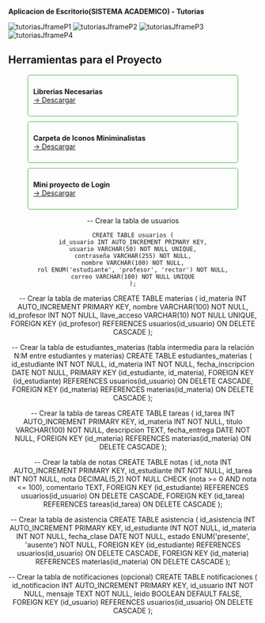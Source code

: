**Aplicacion de Escritorio(SISTEMA ACADEMICO) - Tutorias**

![tutoriasJframeP1](https://github.com/user-attachments/assets/4c9123ed-cd3b-4bfc-82ba-b02d4a857331)
![tutoriasJframeP2](https://github.com/user-attachments/assets/d792e232-50ca-4dfc-88ab-53a32db1d94c)
![tutoriasJframeP3](https://github.com/user-attachments/assets/ba9a3a37-5631-46ec-993f-48a89dfaab9e)
![tutoriasJframeP4](https://github.com/user-attachments/assets/6d5097cc-29ec-4ddd-9ac2-f96841c03465)



<h2 align="left">Herramientas para el Proyecto</h2>
<div align="center">
  <div style="border: 1px solid #4CAF50; border-radius: 5px; padding: 10px; margin-bottom: 10px; width: 80%;">
    <p align="left">
      <strong>Librerias Necesarias</strong><br>
      <a href="https://sites.google.com/view/programacioncmv/principal" target="blank">→ Descargar</a>
    </p>
  </div>

  <div align="center">
  <div style="border: 1px solid #4CAF50; border-radius: 5px; padding: 10px; margin-bottom: 10px; width: 80%;">
    <p align="left">
      <strong>Carpeta de Iconos Miniminalistas</strong><br>
      <a href="https://www.mediafire.com/file/p3zkq9gasghj403/Iconos.zip/file" target="blank">→ Descargar</a>
    </p>
  </div>

  <div align="center">
  <div style="border: 1px solid #4CAF50; border-radius: 5px; padding: 10px; margin-bottom: 10px; width: 80%;">
    <p align="left">
      <strong>Mini proyecto de Login </strong><br>
      <a href="https://www.mediafire.com/file/n3sg1n35rbply7g/loginHospital.zip/file" target="blank">→ Descargar</a>
    </p>
  </div>

-- Crear la tabla de usuarios

    CREATE TABLE usuarios (
    id_usuario INT AUTO_INCREMENT PRIMARY KEY,
    usuario VARCHAR(50) NOT NULL UNIQUE,
    contraseña VARCHAR(255) NOT NULL,
    nombre VARCHAR(100) NOT NULL,
    rol ENUM('estudiante', 'profesor', 'rector') NOT NULL,
    correo VARCHAR(100) NOT NULL UNIQUE
    );

-- Crear la tabla de materias
CREATE TABLE materias (
    id_materia INT AUTO_INCREMENT PRIMARY KEY,
    nombre VARCHAR(100) NOT NULL,
    id_profesor INT NOT NULL,
    llave_acceso VARCHAR(10) NOT NULL UNIQUE,
    FOREIGN KEY (id_profesor) REFERENCES usuarios(id_usuario) ON DELETE CASCADE
);

-- Crear la tabla de estudiantes_materias (tabla intermedia para la relación N:M entre estudiantes y materias)
CREATE TABLE estudiantes_materias (
    id_estudiante INT NOT NULL,
    id_materia INT NOT NULL,
    fecha_inscripcion DATE NOT NULL,
    PRIMARY KEY (id_estudiante, id_materia),
    FOREIGN KEY (id_estudiante) REFERENCES usuarios(id_usuario) ON DELETE CASCADE,
    FOREIGN KEY (id_materia) REFERENCES materias(id_materia) ON DELETE CASCADE
);

-- Crear la tabla de tareas
CREATE TABLE tareas (
    id_tarea INT AUTO_INCREMENT PRIMARY KEY,
    id_materia INT NOT NULL,
    titulo VARCHAR(100) NOT NULL,
    descripcion TEXT,
    fecha_entrega DATE NOT NULL,
    FOREIGN KEY (id_materia) REFERENCES materias(id_materia) ON DELETE CASCADE
);

-- Crear la tabla de notas
CREATE TABLE notas (
    id_nota INT AUTO_INCREMENT PRIMARY KEY,
    id_estudiante INT NOT NULL,
    id_tarea INT NOT NULL,
    nota DECIMAL(5,2) NOT NULL CHECK (nota >= 0 AND nota <= 100),
    comentario TEXT,
    FOREIGN KEY (id_estudiante) REFERENCES usuarios(id_usuario) ON DELETE CASCADE,
    FOREIGN KEY (id_tarea) REFERENCES tareas(id_tarea) ON DELETE CASCADE
);

-- Crear la tabla de asistencia
 CREATE TABLE asistencia (
    id_asistencia INT AUTO_INCREMENT PRIMARY KEY,
    id_estudiante INT NOT NULL,
    id_materia INT NOT NULL,
    fecha_clase DATE NOT NULL,
    estado ENUM('presente', 'ausente') NOT NULL,
    FOREIGN KEY (id_estudiante) REFERENCES usuarios(id_usuario) ON DELETE CASCADE,
    FOREIGN KEY (id_materia) REFERENCES materias(id_materia) ON DELETE CASCADE
);

-- Crear la tabla de notificaciones (opcional)
CREATE TABLE notificaciones (
    id_notificacion INT AUTO_INCREMENT PRIMARY KEY,
    id_usuario INT NOT NULL,
    mensaje TEXT NOT NULL,
    leido BOOLEAN DEFAULT FALSE,
    FOREIGN KEY (id_usuario) REFERENCES usuarios(id_usuario) ON DELETE CASCADE
);

